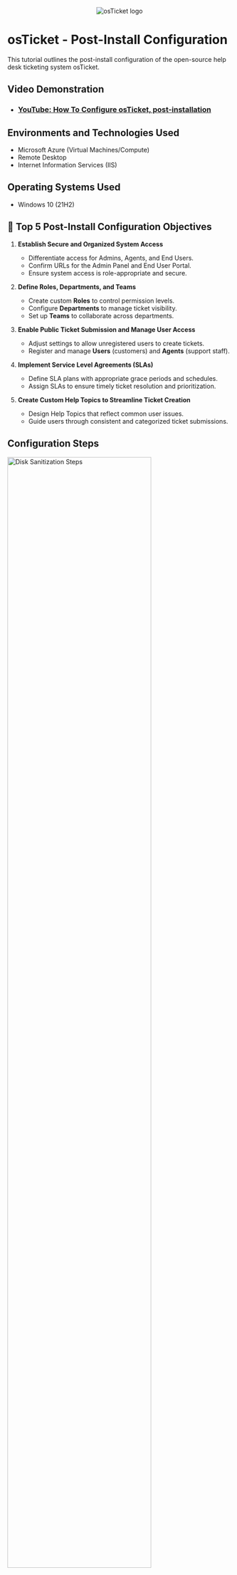 <p align="center">
<img src="https://i.imgur.com/Clzj7Xs.png" alt="osTicket logo"/>
</p>

<h1>osTicket - Post-Install Configuration</h1>
This tutorial outlines the post-install configuration of the open-source help desk ticketing system osTicket.<br />


<h2>Video Demonstration</h2>

- ### [YouTube: How To Configure osTicket, post-installation](https://www.youtube.com)

<h2>Environments and Technologies Used</h2>

- Microsoft Azure (Virtual Machines/Compute)
- Remote Desktop
- Internet Information Services (IIS)

<h2>Operating Systems Used </h2>

- Windows 10</b> (21H2)

<h2>🎯 Top 5 Post-Install Configuration Objectives</h2>

1. **Establish Secure and Organized System Access**
   - Differentiate access for Admins, Agents, and End Users.
   - Confirm URLs for the Admin Panel and End User Portal.
   - Ensure system access is role-appropriate and secure.

2. **Define Roles, Departments, and Teams**
   - Create custom **Roles** to control permission levels.
   - Configure **Departments** to manage ticket visibility.
   - Set up **Teams** to collaborate across departments.

3. **Enable Public Ticket Submission and Manage User Access**
   - Adjust settings to allow unregistered users to create tickets.
   - Register and manage **Users** (customers) and **Agents** (support staff).

4. **Implement Service Level Agreements (SLAs)**
   - Define SLA plans with appropriate grace periods and schedules.
   - Assign SLAs to ensure timely ticket resolution and prioritization.

5. **Create Custom Help Topics to Streamline Ticket Creation**
   - Design Help Topics that reflect common user issues.
   - Guide users through consistent and categorized ticket submissions.

<h2>Configuration Steps</h2>

<p>
<img src="https://i.imgur.com/DJmEXEB.png" height="80%" width="80%" alt="Disk Sanitization Steps"/>
</p>
1. System Setup and Access Configuration

- **Access Points:**
  - **Admin/Analyst Panel:** `http://localhost/osTicket/scp/login.php`
  - **End User Portal:** `http://localhost/osTicket`

- **Panel Acknowledgment:**
  - **Admin Panel** – For system configuration and management.
  - **Agent Panel** – For ticket management and user interaction.
<br />

<p>
<img src="https://i.imgur.com/DJmEXEB.png" height="80%" width="80%" alt="Disk Sanitization Steps"/>
</p>
2. Organizational Structure and Permissions

- **Roles Setup** *(Controls agent permissions)*:
  - Created Role: `Supreme Admin`
  - Path: `Admin Panel -> Agents -> Roles`

- **Departments Setup** *(Controls ticket visibility and segmentation)*:
  - Created Department: `SysAdmins`
  - Path: `Admin Panel -> Agents -> Departments`

- **Teams Configuration** *(Group agents across departments)*:
  - Created Team: `Online Banking`
  - Path: `Admin Panel -> Agents -> Teams`

- **Agent Configuration** *(Add and assign internal staff)*:
  - `Jane` (Department: SysAdmins)
  - `John` (Department: Support)
  - Path: `Admin Panel -> Agents -> Add New`

- **User Configuration** *(Add external users/customers)*:
  - `Karen`, `Ken`
  - Path: `Agent Panel -> Users -> Add New`
<br />

<p>
<img src="https://i.imgur.com/DJmEXEB.png" height="80%" width="80%" alt="Disk Sanitization Steps"/>
</p>
3. Ticket Workflow and Service Parameters

- **User Ticket Permissions:**
  - Enabled ticket submission by **unchecking** the "registration required" option.
  - Path: `Admin Panel -> Settings -> User Settings`

- **SLA (Service Level Agreements):**
  - `Sev-A`: 1 hour grace period, 24/7 schedule
  - `Sev-B`: 4 hours grace period, 24/7 schedule
  - `Sev-C`: 8 hours grace period, business hours
  - Path: `Admin Panel -> Manage -> SLA`

- **Help Topics Configuration** *(Guides user ticket submissions)*:
  - Topics:
    - Business Critical Outage
    - Personal Computer Issues
    - Equipment Request
    - Password Reset
    - Other
  - Path: `Admin Panel -> Manage -> Help Topics`
<br />

